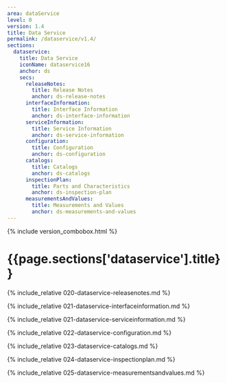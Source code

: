```yaml
---
area: dataService
level: 0
version: 1.4
title: Data Service
permalink: /dataservice/v1.4/
sections:
  dataservice:
    title: Data Service
    iconName: dataservice16
    anchor: ds
    secs:
      releaseNotes:
        title: Release Notes
        anchor: ds-release-notes
      interfaceInformation:
        title: Interface Information
        anchor: ds-interface-information
      serviceInformation:
        title: Service Information
        anchor: ds-service-information
      configuration:
        title: Configuration
        anchor: ds-configuration
      catalogs:
        title: Catalogs
        anchor: ds-catalogs
      inspectionPlan:
        title: Parts and Characteristics
        anchor: ds-inspection-plan
      measurementsAndValues:
        title: Measurements and Values
        anchor: ds-measurements-and-values
---
```


{% include version_combobox.html %}

<h1 id="{{page.sections['dataservice'].anchor}}">{{page.sections['dataservice'].title}}</h1>

{% include_relative 020-dataservice-releasenotes.md %}

{% include_relative 021-dataservice-interfaceinformation.md %}

{% include_relative 021-dataservice-serviceinformation.md %}

{% include_relative 022-dataservice-configuration.md %}

{% include_relative 023-dataservice-catalogs.md %}

{% include_relative 024-dataservice-inspectionplan.md %}

{% include_relative 025-dataservice-measurementsandvalues.md %}
